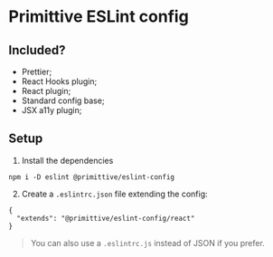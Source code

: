 # Primittive ESLint config

## Included?

- Prettier;
- React Hooks plugin;
- React plugin;
- Standard config base;
- JSX a11y plugin;

## Setup

1. Install the dependencies
```
npm i -D eslint @primittive/eslint-config
```

2. Create a `.eslintrc.json` file extending the config:
```
{
  "extends": "@primittive/eslint-config/react"
}
```

> You can also use a `.eslintrc.js` instead of JSON if you prefer.
